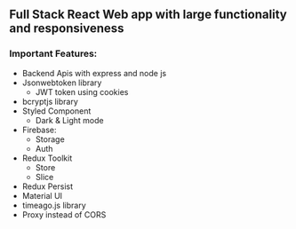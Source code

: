 ## Full Stack React Web app with large functionality and responsiveness
### Important Features:
- Backend Apis with express and node js
- Jsonwebtoken library
	- JWT token using cookies
- bcryptjs library
- Styled Component
  - Dark & Light mode
-  Firebase:
	- Storage
	- Auth
-  Redux Toolkit
	-  Store
	-  Slice
-  Redux Persist
-  Material UI
-  timeago.js library
- Proxy instead of CORS	
